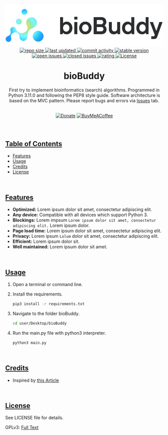 <!--- Logo -->

<div align="center">  
<picture>
  <source media="(prefers-color-scheme: dark)" srcset="./resources/banner_256_dark.png" width="600vw">
  <source media="(prefers-color-scheme: light)" srcset="./resources/banner_256_light.png" width="600vw">
  <img alt="Application Banner" src="./resources/banner_256_light.png" width="600vw">
</picture>
</div>

<!--- Badges -->

<div align="center"> 
  <a href="#" > 
    <img src="https://img.shields.io/github/repo-size/Lennolium/bioBuddy?label=Repo%20Size&color=orange" alt="repo size" >
  <a></a>  
   <a href="https://github.com/Lennolium/bioBuddy/branches" > 
    <img src="https://img.shields.io/github/last-commit/Lennolium/bioBuddy?label=Last%20Updated&color=green" alt="last updated" >
    <a></a>
   <a href="https://github.com/Lennolium/bioBuddy/commits/master" > 
    <img src="https://img.shields.io/github/commit-activity/m/Lennolium/bioBuddy?label=Commit%20Activity" 
alt="commit activity" >
     <a></a>
  <a href="https://github.com/Lennolium/bioBuddy#download" > 
    <img src="https://img.shields.io/badge/Version-0.0.1-brightgreen" 
alt="stable version" >
     <br>
  <a href="https://github.com/Lennolium/bioBuddy/issues" > 
    <img src="https://img.shields.io/github/issues-raw/Lennolium/bioBuddy?label=Open%20Issues&color=critical" alt="open issues" >
  <a href="https://github.com/Lennolium/bioBuddy/issues?q=is%3Aissue+is%3Aclosed" > 
    <img src="https://img.shields.io/github/issues-closed-raw/Lennolium/bioBuddy?label=Closed%20Issues&color=inactive" alt="closed issues" > 
     <a href="https://tinyurl.com/opinionoffriends" > 
    <img src="https://img.shields.io/badge/Rating-★★★★★-yellow" alt="rating" >
  <a href="https://github.com/Lennolium/bioBuddy/blob/master/LICENSE" > 
    <img src="https://img.shields.io/github/license/Lennolium/bioBuddy?label=License&color=blueviolet" alt="License" > 
  <a></a> </a> </a> </a> </a> </a> </a> </a> </a>
</div>

<!--- Title -->

<div align="center">
  <h1>bioBuddy</h1> 
</div>

<!--- Description -->

<div align="center">
First try to implement bioinformatics (search) algorithms.
Programmed in Python 3.11.0 and following the PEP8 style guide.
Software architecture is based on the MVC pattern. Please report bugs and 
errors via <a href="https://github.
com/Lennolium/bioBuddy/issues">Issues</a> tab. 
<br><br>
 
 [![Donate](https://img.shields.io/badge/Donate-Paypal-blue?style=flat-square&logo=paypal)](https://www.paypal.me/smogg)
[![BuyMeACoffee](https://img.shields.io/badge/Buy%20me%20a-Coffee-f5d132?style=flat-square&logo=buymeacoffee)](https://buymeacoffee.com/lennolium)
</div>
<div align="center">
  <h3></h3>  
    </div>     
&nbsp;

<!--- Table of contents -->
    
## <ins>Table of Contents</ins>
- [Features](#features)
- [Usage](#usage)
- [Credits](#credits)
- [License](#license)

&nbsp;

<!--- Features -->
 
## <ins>Features</ins>
- __Optimized:__ Lorem ipsum dolor sit amet, consectetur adipiscing elit.
- __Any device:__ Compatible with all devices which support Python 3.
- __Blockings:__ Lorem impsum `Lorem ipsum dolor sit amet, consectetur 
  adipiscing elit.` Lorem ipsum dolor.
- __Page load time:__ Lorem ipsum dolor sit amet, consectetur adipiscing elit.
- __Privacy:__ Lorem ipsum `Lolum` dolor sit amet, consectetur adipiscing elit.
- __Efficient:__ Lorem ipsum dolor sit.
- __Well maintained:__ Lorem ipsum dolor sit amet.

&nbsp;

<!--- Usage -->

## <ins>Usage</ins>

1. Open a terminal or command line.

2. Install the requirements.
    ```bash
    pip3 install -r requirements.txt
    ```

3. Navigate to the folder bioBuddy.
    ```bash
    cd user/Desktop/bioBuddy
    ```
4. Run the main.py file with python3 interpreter.
    ```bash
    python3 main.py
     ```

&nbsp;
   
<!--- License -->

## <ins>Credits</ins>

- Inspired by <a href="https://nazmul-ahsan.medium.com/how-to-organize-multi-frame-tkinter-application-with-mvc-pattern-79247efbb02b">this Article</a>

&nbsp;

<!--- License -->

## <ins>License</ins>

See LICENSE file for details.

GPLv3: <a href="https://www.gnu.org/licenses/gpl-3.0.en.html">Full Text</a>
